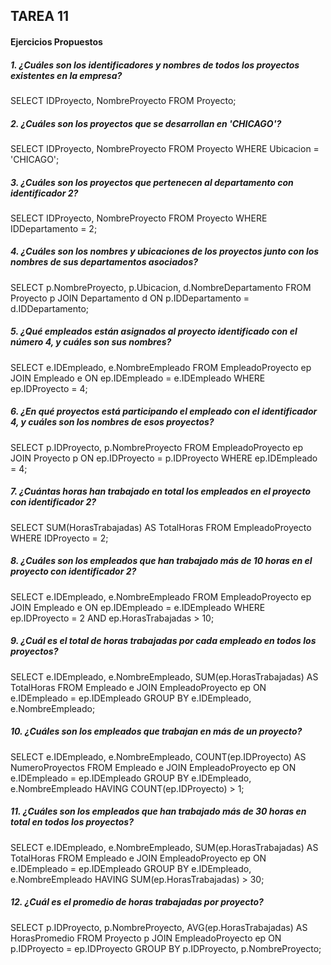 ## TAREA 11
#### Ejercicios Propuestos 
##### 1. ¿Cuáles son los identificadores y nombres de todos los proyectos existentes en la empresa?
SELECT IDProyecto, NombreProyecto
FROM Proyecto;
##### 2. ¿Cuáles son los proyectos que se desarrollan en 'CHICAGO'?
SELECT IDProyecto, NombreProyecto
FROM Proyecto
WHERE Ubicacion = 'CHICAGO';
##### 3. ¿Cuáles son los proyectos que pertenecen al departamento con identificador 2?
SELECT IDProyecto, NombreProyecto
FROM Proyecto
WHERE IDDepartamento = 2;
##### 4. ¿Cuáles son los nombres y ubicaciones de los proyectos junto con los nombres de sus departamentos asociados?
SELECT p.NombreProyecto, p.Ubicacion, d.NombreDepartamento
FROM Proyecto p
JOIN Departamento d ON p.IDDepartamento = d.IDDepartamento;
##### 5. ¿Qué empleados están asignados al proyecto identificado con el número 4, y cuáles son sus nombres?
SELECT e.IDEmpleado, e.NombreEmpleado
FROM EmpleadoProyecto ep
JOIN Empleado e ON ep.IDEmpleado = e.IDEmpleado
WHERE ep.IDProyecto = 4;
##### 6. ¿En qué proyectos está participando el empleado con el identificador 4, y cuáles son los nombres de esos proyectos?
SELECT p.IDProyecto, p.NombreProyecto
FROM EmpleadoProyecto ep
JOIN Proyecto p ON ep.IDProyecto = p.IDProyecto
WHERE ep.IDEmpleado = 4;
##### 7. ¿Cuántas horas han trabajado en total los empleados en el proyecto con identificador 2?
SELECT SUM(HorasTrabajadas) AS TotalHoras
FROM EmpleadoProyecto
WHERE IDProyecto = 2;
##### 8. ¿Cuáles son los empleados que han trabajado más de 10 horas en el proyecto con identificador 2?
SELECT e.IDEmpleado, e.NombreEmpleado
FROM EmpleadoProyecto ep
JOIN Empleado e ON ep.IDEmpleado = e.IDEmpleado
WHERE ep.IDProyecto = 2
  AND ep.HorasTrabajadas > 10;
##### 9. ¿Cuál es el total de horas trabajadas por cada empleado en todos los proyectos?
SELECT e.IDEmpleado, e.NombreEmpleado, SUM(ep.HorasTrabajadas) AS TotalHoras
FROM Empleado e
JOIN EmpleadoProyecto ep ON e.IDEmpleado = ep.IDEmpleado
GROUP BY e.IDEmpleado, e.NombreEmpleado;
##### 10. ¿Cuáles son los empleados que trabajan en más de un proyecto?
SELECT e.IDEmpleado, e.NombreEmpleado, COUNT(ep.IDProyecto) AS NumeroProyectos
FROM Empleado e
JOIN EmpleadoProyecto ep ON e.IDEmpleado = ep.IDEmpleado
GROUP BY e.IDEmpleado, e.NombreEmpleado
HAVING COUNT(ep.IDProyecto) > 1;
##### 11. ¿Cuáles son los empleados que han trabajado más de 30 horas en total en todos los proyectos?
SELECT e.IDEmpleado, e.NombreEmpleado, SUM(ep.HorasTrabajadas) AS TotalHoras
FROM Empleado e
JOIN EmpleadoProyecto ep ON e.IDEmpleado = ep.IDEmpleado
GROUP BY e.IDEmpleado, e.NombreEmpleado
HAVING SUM(ep.HorasTrabajadas) > 30;
##### 12. ¿Cuál es el promedio de horas trabajadas por proyecto?
SELECT p.IDProyecto, p.NombreProyecto, AVG(ep.HorasTrabajadas) AS HorasPromedio
FROM Proyecto p
JOIN EmpleadoProyecto ep ON p.IDProyecto = ep.IDProyecto
GROUP BY p.IDProyecto, p.NombreProyecto;
